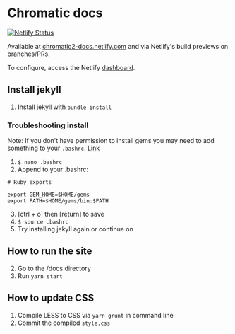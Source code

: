 # Chromatic docs

[![Netlify Status](https://api.netlify.com/api/v1/badges/3e1d4d54-1349-4c8a-b214-788ae7aac3a4/deploy-status)](https://app.netlify.com/sites/chromatic2-docs/deploys)

Available at [chromatic2-docs.netlify.com](chromatic2-docs.netlify.com) and via Netlify's build previews on branches/PRs.

To configure, access the Netlify [dashboard](https://app.netlify.com/sites/chromatic2-docs/overview).

## Install jekyll

1. Install jekyll with `bundle install`

### Troubleshooting install

Note: If you don't have permission to install gems you may need to add something to your `.bashrc`. [Link](https://jekyllrb.com/docs/troubleshooting/#no-sudo)

1. `$ nano .bashrc`
2. Append to your .bashrc:

```
# Ruby exports

export GEM_HOME=$HOME/gems
export PATH=$HOME/gems/bin:$PATH
```

3. [ctrl + o] then [return] to save
4. `$ source .bashrc`
5. Try installing jekyll again or continue on

## How to run the site

2. Go to the /docs directory
3. Run `yarn start`

## How to update CSS

1. Compile LESS to CSS via `yarn grunt` in command line
2. Commit the compiled `style.css`
